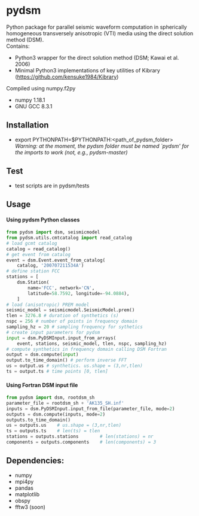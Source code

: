 # pydsm
Python package for parallel seismic waveform computation in spherically homogeneous transversely anisotropic (VTI) media using the direct solution method (DSM).<br/>
Contains:
- Python3 wrapper for the direct solution method (DSM; Kawai et al. 2006)
- Minimal Python3 implementations of key utilities of Kibrary (https://github.com/kensuke1984/Kibrary)

Compiled using numpy.f2py
- numpy 1.18.1
- GNU GCC 8.3.1

## Installation
- export PYTHONPATH=$PYTHONPATH:<path_of_pydsm_folder> <br/>
*Warning: at the moment, the pydsm folder must be named `pydsm' for the imports to work (not, e.g., pydsm-master)*

## Test
- test scripts are in pydsm/tests

## Usage
#### Using pydsm Python classes
```python
from pydsm import dsm, seismicmodel
from pydsm.utils.cmtcatalog import read_catalog
# load gcmt catalog
catalog = read_catalog()
# get event from catalog
event = dsm.Event.event_from_catalog(
    catalog, '200707211534A')
# define station FCC
stations = [
    dsm.Station(
        name='FCC', network='CN',
        latitude=58.7592, longitude=-94.0884), 
    ]
# load (anisotropic) PREM model
seismic_model = seismicmodel.SeismicModel.prem()
tlen = 3276.8 # duration of synthetics (s)
nspc = 256 # number of points in frequency domain
sampling_hz = 20 # sampling frequency for sythetics
# create input parameters for pydsm
input = dsm.PyDSMInput.input_from_arrays(
    event, stations, seismic_model, tlen, nspc, sampling_hz)
# compute synthetics in frequency domain calling DSM Fortran
output = dsm.compute(input)
output.to_time_domain() # perform inverse FFT
us = output.us # synthetics. us.shape = (3,nr,tlen)
ts = output.ts # time points [0, tlen]
```

#### Using Fortran DSM input file
```python
from pydsm import dsm, rootdsm_sh
parameter_file = rootdsm_sh + 'AK135_SH.inf'
inputs = dsm.PyDSMInput.input_from_file(parameter_file, mode=2)
outputs = dsm.compute(inputs, mode=2)
outputs.to_time_domain()
us = outputs.us    # us.shape = (3,nr,tlen)
ts = outputs.ts    # len(ts) = tlen
stations = outputs.stations        # len(stations) = nr
components = outputs.components    # len(components) = 3
```

## Dependencies:
- numpy
- mpi4py
- pandas
- matplotlib
- obspy
- fftw3 (soon)
